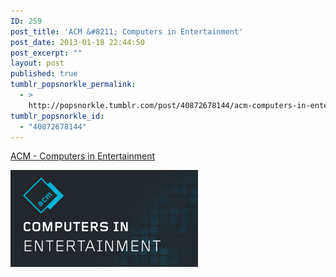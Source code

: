 ```yaml
---
ID: 259
post_title: 'ACM &#8211; Computers in Entertainment'
post_date: 2013-01-18 22:44:50
post_excerpt: ""
layout: post
published: true
tumblr_popsnorkle_permalink:
  - >
    http://popsnorkle.tumblr.com/post/40872678144/acm-computers-in-entertainment
tumblr_popsnorkle_id:
  - "40872678144"
---
```

<a href="https://cie.acm.org/">ACM - Computers in Entertainment</a>

<a href="/uploads/2013/01/Screen-Shot-2013-03-07-at-2.30.41-PM.png"><img class="alignnone size-full wp-image-359" alt="Screen Shot 2013-03-07 at 2.30.41 PM" src="/uploads/2013/01/Screen-Shot-2013-03-07-at-2.30.41-PM.png" width="300" height="155" /></a>
